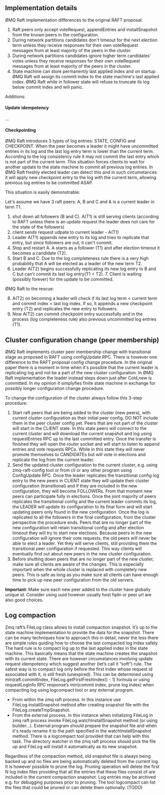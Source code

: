 Implementation details
----------------------

ØMQ Raft implementation differences to the original RAFT proposal:

1. Raft peers only accept voteRequest, appendEntries and installSnapshot from the known peers in the configuration.
2. During network partitions candidates don't timeout for the next election term unless they receive responses for their own voteRequest messages from at least majority of the peers in the cluster.
3. During network partitions candidates ignore higher term candidates' votes unless they receive responses for their own voteRequest messages from at least majority of the peers in the cluster.
4. State machine can store permanently last applied index and on startup ØMQ Raft will assign its commit index to the state machine's last applied index. ØMQ Raft while in follower state will refuse to truncate its log below commit index and will panic.

Additions:

#### Update idempotency

...


#### Checkpointing

ØMQ Raft introduces 3 types of log entries: STATE, CONFIG and CHECKPOINT.
When the peer becomes a leader it might have uncommitted entries in its log and the last log entry term is lower than the current term. According to the log consistency rule it may not commit the last entry which is not part of the current term. This situation forces clients to wait for another update to the state machine to commit all previous log entries. In ØMQ Raft freshly elected leader can detect this and in such circumstances it will apply new checkpoint entry to the log with the current term, allowing previous log entries to be committed ASAP.

This situation is easily demonstrable:

Let's assume we have 3 raft peers: A, B and C and A is a current leader in term T1.

1. shut down all followers (B and C). A(T1) is still serving clients (according to RAFT unless there is an update request the leader does not care for the state of the followers)
2. client sends request udpate to current leader - A(T1)
3. Leader A(T1) appends new entry to its log and tries to replicate that entry, but since followers are out, it can't commit.
4. Stop and restart A. A starts as a follower (T1) and after election timeout it becomes a candidate (T2).
5. Start B and C. Due to the log completeness rule there is a very high probability that A will be elected as a leader of the new term T2.
6. Leader A(T2) begins successfully replicating its new log entry to B and C but can't commit its last log entry(T1 < T2). 7. Client is waiting (possibly forever) for the update to be committed.

ØMQ Raft to the rescue:

8. A(T2) on becoming a leader will check if its last log term < current term and commit index < last log index. If so, it appends a new checkpoint entry (T2) and replicates the new entry to followers.
9. Now A(T2) can commit checkpoint entry successfully and in the process (log completeness rule) also previous uncommitted log entries (T1).


Cluster configuration change (peer membership)
----------------------------------------------

ØMQ Raft implements cluster peer membership change with transitional stage as proposed in RAFT using configUpdate RPC.
There is however one difference to the RAFT proposal config change procedure. In the original paper there is a moment
in time when it's possible that the current leader is replicating log and not be a part of the new cluster configuration.
In ØMQ Raft implementation the leader instead steps down just after Cold,new is committed.
In my opinion it simplyfies finite state machine in exchange for possibly longer configuration change procedure.

To change the configuration of the cluster always follow this 3-step procedure:

1. Start raft peers that are being added to the cluster (new peers), with current cluster configuration as their initial peer config. DO NOT include them in the peer cluster config yet. Peers that are not part of the cluster will start in the CLIENT state. In this state peers will connect to the current cluster and will download the current snapshot and log using requestEntries RPC up to the last committed entry. Once the transfer is finished they will open the router socket and will start to listen to append entries and vote requests RPCs. While in this state they will never promote themselves to CANDIDATEs but will vote in elections and replicate the log from the current leader.
2. Send the updated cluster configuration to the current cluster, e.g. using zmq-raft-config tool or from cli or any other program using ConfigUpdate RPC. Once the leader replicates the transitional config log entry to the new peers in CLIENT state they will update their cluster configuration (transitional) and if they are included in the new configuration, they will become FOLLOWERs. From that moment new peers can participate fully in elections. Once the joint majority of peers replicates the transitional config and the current leader commits its log, the LEADER will update its configuration to its final form and will start updating peers only found in the new configuration. Once the log is replicated to all the followers in the final configuration, from the cluster perspective the procedure ends. Peers that are no longer part of the new configuration will retain transitional config and after election timeout they will try to start new elections. Because peers in the new configuration will ignore their vote requests, the old peers will never be able to elect a leader. Yet they will serve clients, still providing them the transitional peer configuration if requested. This way clients will eventually find out about new peers in the new cluster configuration.
3. Before shutting down peers that are no longer part of the new  cluster, make sure all clients are aware of the changes. This is especially important when the whole cluster is replaced with completely new peers. This is safe as long as you make sure all clients can have enough time to pick up new peer configuration from the old servers.

__Important__: Make sure each new peer added to the cluster have globally unique id. Consider using uuid however usually host fqdn or peer url are also good choices.

Log compaction
--------------

Zmq raft’s FileLog class allows to install compaction snapshot. It’s up to the state machine implementation to provide the data for the snapshot.
There can be many techniques how to approach this in detail, never the less there are simple rules guiding how to choose the last compacted log index safely. The hard rule is to compact log up to the last applied index in the state machine. This basically means that the state machine creates the snapshot with its current state. There are however circumstances involving update request idempotency which suggest another (let’s call it “soft”) rule. The safest way is to compact log only before the first index whose request id associated with it, is still fresh (unexpired). This can be determined using min(raft.commitIndex, FileLog.getFirstFreshIndex() - 1) formula or using requestLogInfo RPC response’s min(commit index, prune log index) when compacting log using logcompact tool or any external program.

- From within the zmq raft process. In this instance use FileLog.installSnapshot method after creating snapshot file with the FileLog.createTmpSnapshot.
- From the external process. In this instance when initializing FileLog in zmq raft process invoke FileLog.watchInstallSnapshot method (or using builder...). External program should prepare the snapshot file and when it's ready rename it to the path specified in the watchInstallSnapshot method. There is a logcompact tool provided that can help with this task. The directory watcher in the zmq raft process should pick the file up and FileLog will install it automatically as its new snapshot.

Regardless of the compaction method, old snapshot file is always being backed up and no files are being automatically deleted from the current log. It is however possible to prune the log. Pruning operation will delete the first N log index files providing that all the entries that these files consist of are included in the current compaction snapshot. Log entries may be archived e.g. for debugging purposes prior to pruning. The tool logcompact can list the files that could be pruned or can delete them optionally. (TODO)
